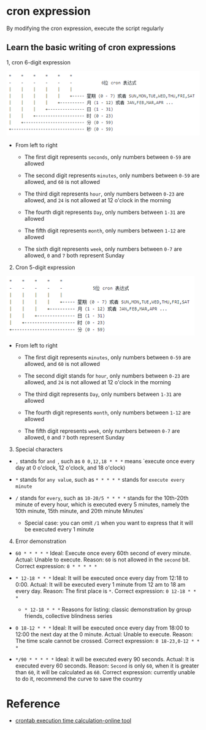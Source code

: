 # cron expression

By modifying the cron expression, execute the script regularly

## Learn the basic writing of cron expressions

1, cron 6-digit expression

![image](https://raw.githubusercontent.com/TiyNa/LoonManualimg/main/Plus/cron_6.png)

- From left to right

  - The first digit represents `seconds`, only numbers between `0-59` are allowed
  
  - The second digit represents `minutes`, only numbers between `0-59` are allowed, and `60` is not allowed
  
  - The third digit represents `hour`, only numbers between `0-23` are allowed, and `24` is not allowed at 12 o'clock in the morning
  
  - The fourth digit represents `Day`, only numbers between `1-31` are allowed
  
  - The fifth digit represents `month`, only numbers between `1-12` are allowed
  
  - The sixth digit represents `week`, only numbers between `0-7` are allowed, `0` and `7` both represent Sunday
  
2. Cron 5-digit expression

![image](https://raw.githubusercontent.com/TiyNa/LoonManualimg/main/Plus/cron_5.png)

- From left to right
  
  - The first digit represents `minutes`, only numbers between `0-59` are allowed, and `60` is not allowed
  
  - The second digit stands for `hour`, only numbers between `0-23` are allowed, and `24` is not allowed at 12 o'clock in the morning
  
  - The third digit represents `Day`, only numbers between `1-31` are allowed
  
  - The fourth digit represents `month`, only numbers between `1-12` are allowed
  
  - The fifth digit represents `week`, only numbers between `0-7` are allowed, `0` and `7` both represent Sunday
  
3. Special characters

- `,` stands for `and `, such as `0 0,12,18 * * *` means `execute once every day at 0 o'clock, 12 o'clock, and 18 o'clock)

- `*` stands for `any value`, such as `* * * * *` stands for `execute every minute`

- `/` stands for `every`, such as `10-20/5 * * * *` stands for the 10th-20th minute of every hour, which is executed every 5 minutes, namely the 10th minute, 15th minute, and 20th minute Minutes`

  - Special case: you can omit `/1` when you want to express that it will be executed every 1 minute

4. Error demonstration

- `60 * * * * *` Ideal: Execute once every 60th second of every minute. Actual: Unable to execute. Reason: `60` is not allowed in the `second` bit. Correct expression: `0 * * * * *`

- `* 12-18 * * *` Ideal: It will be executed once every day from 12:18 to 0:00. Actual: It will be executed every 1 minute from 12 am to 18 am every day. Reason: The first place is `*`. Correct expression: `0 12-18 * * *`

  - `* 12-18 * * *` Reasons for listing: classic demonstration by group friends, collective blindness series

- `0 18-12 * * *` Ideal: It will be executed once every day from 18:00 to 12:00 the next day at the 0 minute. Actual: Unable to execute. Reason: The time scale cannot be crossed. Correct expression: `0 18-23,0-12 * * *`

- `*/90 * * * * *` Ideal: it will be executed every 90 seconds. Actual: It is executed every 60 seconds. Reason: `Second` is only `60`, when it is greater than `60`, it will be calculated as `60`. Correct expression: currently unable to do it, recommend the curve to save the country

# Reference

- [crontab execution time calculation-online tool](https://tool.lu/crontab/)